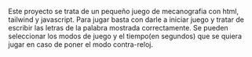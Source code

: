 Este proyecto se trata de un pequeño juego de mecanografia con html, tailwind y javascript.
Para jugar basta con darle a iniciar juego y tratar de escribir las letras de la palabra mostrada correctamente.
Se pueden seleccionar los modos de juego y el tiempo(en segundos) que se quiera jugar 
en caso de poner el modo contra-reloj.
